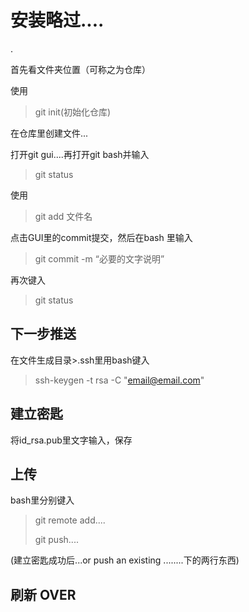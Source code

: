 # 安装略过....

.

首先看文件夹位置（可称之为仓库）  

使用

>git init(初始化仓库)  

在仓库里创建文件...  

打开git gui....再打开git bash并输入

>git status  

使用

>git add 文件名  

点击GUI里的commit提交，然后在bash 里输入

>git commit -m “必要的文字说明”  

再次键入

>git status  

## 下一步推送

在文件生成目录>.ssh里用bash键入  

> ssh-keygen -t rsa -C "email@email.com"  

  

## 建立密匙

将id_rsa.pub里文字输入，保存

## 上传

bash里分别键入

> git remote add....
>
> git push....

(建立密匙成功后...or push an existing ........下的两行东西)

## 刷新 OVER

